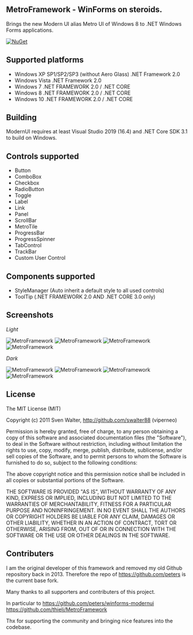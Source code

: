 MetroFramework - WinForms on steroids.
--------------------------------------

Brings the new Modern UI alias Metro UI of Windows 8 to .NET Windows Forms applications. 

[![NuGet](https://img.shields.io/nuget/v/modernui.svg)](https://www.nuget.org/packages/modernui)

Supported platforms
-------------------
* Windows XP SP1/SP2/SP3 (without Aero Glass) .NET Framework 2.0
* Windows Vista .NET Framework 2.0 
* Windows 7 .NET FRAMEWORK 2.0 / .NET CORE  
* Windows 8 .NET FRAMEWORK 2.0 / .NET CORE
* Windows 10 .NET FRAMEWORK 2.0 / .NET CORE

Building
-------------------

ModernUI requires at least Visual Studio 2019 (16.4) and .NET Core SDK 3.1 to build on Windows.

Controls supported
------------------
* Button
* ComboBox
* Checkbox
* RadioButton
* Toggle
* Label
* Link
* Panel
* ScrollBar
* MetroTile
* ProgressBar
* ProgressSpinner
* TabControl
* TrackBar
* Custom User Control

Components supported
--------------------
* StyleManager (Auto inherit a default style to all used controls)
* ToolTip (.NET FRAMEWORK 2.0 AND .NET CORE 3.0 only)

Screenshots
-----------
*Light*

![MetroFramework](http://i.imgur.com/8Yk1BiN.png)
![MetroFramework](http://i.imgur.com/qjwRg5z.png)
![MetroFramework](http://i.imgur.com/3S7NPLQ.png)
![MetroFramework](http://i.imgur.com/ULRej3C.png)

*Dark*

![MetroFramework](http://i.imgur.com/EddlvbX.png)
![MetroFramework](http://i.imgur.com/Djnjkti.png)
![MetroFramework](http://i.imgur.com/bI2c6kE.png)
![MetroFramework](http://i.imgur.com/7cxHl1Y.png)

License
-------

The MIT License (MIT)

Copyright (c) 2011 Sven Walter, http://github.com/swalter88 (viperneo)

Permission is hereby granted, free of charge, to any person obtaining a copy of 
this software and associated documentation files (the "Software"), to deal in the 
Software without restriction, including without limitation the rights to use, copy, 
modify, merge, publish, distribute, sublicense, and/or sell copies of the Software, 
and to permit persons to whom the Software is furnished to do so, subject to the 
following conditions:

The above copyright notice and this permission notice shall be included in 
all copies or substantial portions of the Software.

THE SOFTWARE IS PROVIDED "AS IS", WITHOUT WARRANTY OF ANY KIND, EXPRESS OR IMPLIED, 
INCLUDING BUT NOT LIMITED TO THE WARRANTIES OF MERCHANTABILITY, FITNESS FOR A 
PARTICULAR PURPOSE AND NONINFRINGEMENT. IN NO EVENT SHALL THE AUTHORS OR COPYRIGHT 
HOLDERS BE LIABLE FOR ANY CLAIM, DAMAGES OR OTHER LIABILITY, WHETHER IN AN ACTION OF 
CONTRACT, TORT OR OTHERWISE, ARISING FROM, OUT OF OR IN CONNECTION WITH THE SOFTWARE 
OR THE USE OR OTHER DEALINGS IN THE SOFTWARE.


Contributers
------------

I am the original developer of this framework and removed my old Github repository back in 2013. Therefore the repo of https://github.com/peters is the current base fork.

Many thanks to all supporters and contributers of this project. 

In particular to
https://github.com/peters/winforms-modernui
https://github.com/thielj/MetroFramework

Thx for supporting the community and bringing nice features into the codebase.